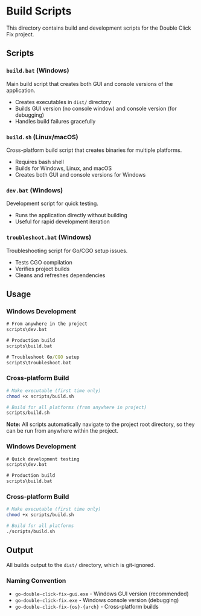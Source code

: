 # Build Scripts

This directory contains build and development scripts for the Double Click Fix project.

## Scripts

### `build.bat` (Windows)

Main build script that creates both GUI and console versions of the application.

- Creates executables in `dist/` directory
- Builds GUI version (no console window) and console version (for debugging)
- Handles build failures gracefully

### `build.sh` (Linux/macOS)

Cross-platform build script that creates binaries for multiple platforms.

- Requires bash shell
- Builds for Windows, Linux, and macOS
- Creates both GUI and console versions for Windows

### `dev.bat` (Windows)

Development script for quick testing.

- Runs the application directly without building
- Useful for rapid development iteration

### `troubleshoot.bat` (Windows)

Troubleshooting script for Go/CGO setup issues.

- Tests CGO compilation
- Verifies project builds
- Cleans and refreshes dependencies

## Usage

### Windows Development

```cmd
# From anywhere in the project
scripts\dev.bat

# Production build
scripts\build.bat

# Troubleshoot Go/CGO setup
scripts\troubleshoot.bat
```

### Cross-platform Build

```bash
# Make executable (first time only)
chmod +x scripts/build.sh

# Build for all platforms (from anywhere in project)
scripts/build.sh
```

**Note:** All scripts automatically navigate to the project root directory, so they can be run from anywhere within the project.

### Windows Development

```cmd
# Quick development testing
scripts\dev.bat

# Production build
scripts\build.bat
```

### Cross-platform Build

```bash
# Make executable (first time only)
chmod +x scripts/build.sh

# Build for all platforms
./scripts/build.sh
```

## Output

All builds output to the `dist/` directory, which is git-ignored.

### Naming Convention

- `go-double-click-fix-gui.exe` - Windows GUI version (recommended)
- `go-double-click-fix.exe` - Windows console version (debugging)
- `go-double-click-fix-{os}-{arch}` - Cross-platform builds
